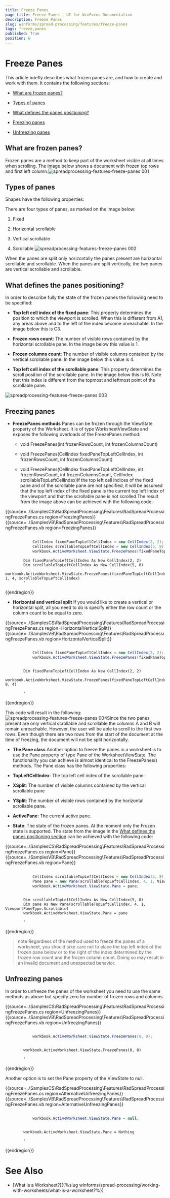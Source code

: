 ```yaml
---
title: Freeze Panes
page_title: Freeze Panes | UI for WinForms Documentation
description: Freeze Panes
slug: winforms/spread-processing/features/freeze-panes
tags: freeze,panes
published: True
position: 6
---
```


# Freeze Panes


This article briefly describes what frozen panes are, and how to create and work with them. It contains the following sections:

* [What are frozen panes?](#what-are-frozen-panes?)

* [Types of panes](#types-of-panes)

* [What defines the panes positioning?](#what-defines-the-panes-positioning?)

* [Freezing panes](#freezing-panes)

* [Unfreezing panes](#unfreezing-panes)

## What are frozen panes?

Frozen panes are a method to keep part of the worksheet visible at all times when scrolling. The image below shows a document with frozen top rows and first left column.![spreadprocessing-features-freeze-panes 001](images/spreadprocessing-features-freeze-panes001.png)

## Types of panes

Shapes have the following properties:

There are four types of panes, as marked on the image below:

1. Fixed
            

1. Horizontal scrollable
            

1. Vertical scrollable
            

1. Scrollable ![spreadprocessing-features-freeze-panes 002](images/spreadprocessing-features-freeze-panes002.png)

When the panes are split only horizontally the panes present are horizontal scrollable and scrollable. When the panes are split vertically, the two panes are vertical scrollable and scrollable.

        

## What defines the panes positioning?

In order to describe fully the state of the frozen panes the following need to be specified:

* __Top left cell index of the fixed pane__: This property determines the position to which the viewport is scrolled. When this is different from A1, any areas above and to the left of the index become unreachable. In the image below this is C3.
            

* __Frozen rows count__: The number of visible rows contained by the horizontal scrollable pane. In the image below this value is 1.
            

* __Frozen columns count__: The number of visible columns contained by the vertical scrollable pane. In the image below this value is 4.
            

* __Top left cell index of the scrollable pane__: This property determines the scroll position of the scrollable pane. In the image below this is I6. Note that this index is different from the topmost and leftmost point of the scrollable pane.

![spreadprocessing-features-freeze-panes 003](images/spreadprocessing-features-freeze-panes003.png)

## Freezing panes

* __FreezePanes methods__ Panes can be frozen through the ViewState property of the Worksheet. It is of type WorksheetViewState and exposes the following overloads of the FreezePanes method:

    - void FreezePanes(int frozenRowsCount, int frozenColumnsCount)

    - void FreezePanes(CellIndex fixedPaneTopLeftCellIndex, int frozenRowsCount, int frozenColumnsCount)

    - void FreezePanes(CellIndex fixedPaneTopLeftCellIndex, int frozenRowsCount, int frozenColumnsCount, CellIndex scrollableTopLeftCellIndex)If the top left cell indices of the fixed pane and of the scrollable pane are not specified, it will be assumed that the top left index of the fixed pane is the current top left index of the viewport and that the scrollable pane is not scrolled.The result from the image above can be achieved with the following code:

{{source=..\SamplesCS\RadSpreadProcessing\Features\RadSpreadProcessingFreezePanes.cs region=FreezingPanes}} 
{{source=..\SamplesVB\RadSpreadProcessing\Features\RadSpreadProcessingFreezePanes.vb region=FreezingPanes}} 

````C#
            
            CellIndex fixedPaneTopLeftCellIndex = new CellIndex(2, 2);
            CellIndex scrollableTopLeftCellIndex = new CellIndex(5, 8);
            workbook.ActiveWorksheet.ViewState.FreezePanes(fixedPaneTopLeftCellIndex, 1, 4, scrollableTopLeftCellIndex);
````
````VB.NET
        Dim fixedPaneTopLeftCellIndex As New CellIndex(2, 2)
        Dim scrollableTopLeftCellIndex As New CellIndex(5, 8)
        workbook.ActiveWorksheet.ViewState.FreezePanes(fixedPaneTopLeftCellIndex, 1, 4, scrollableTopLeftCellIndex)
        '
````

{{endregion}} 

* __Horizontal and vertical split__ If you would like to create a vertical or horizontal split, all you need to do is  specify either the row count or the column count to be equal to zero.

{{source=..\SamplesCS\RadSpreadProcessing\Features\RadSpreadProcessingFreezePanes.cs region=HorizontalVerticalSplit}} 
{{source=..\SamplesVB\RadSpreadProcessing\Features\RadSpreadProcessingFreezePanes.vb region=HorizontalVerticalSplit}} 

````C#
            
            CellIndex fixedPaneTopLeftCellIndex = new CellIndex(2, 2);
            workbook.ActiveWorksheet.ViewState.FreezePanes(fixedPaneTopLeftCellIndex, 0, 4);
````
````VB.NET

        Dim fixedPaneTopLeftCellIndex As New CellIndex(2, 2)
        workbook.ActiveWorksheet.ViewState.FreezePanes(fixedPaneTopLeftCellIndex, 0, 4)

        '
````
{{endregion}} 

This code will result in the following:![spreadprocessing-features-freeze-panes 004](images/spreadprocessing-features-freeze-panes004.png)Since the two panes present are only vertical scrollable and scrollable the columns A and B will remain unreachable. However, the user will be able to scroll to the first two rows. Even though there are two rows from the start of the document at the time of freezing, the document will not be split horizontally.

* __The Pane class__ Another option to freeze the panes in a worksheet is to use the Pane property of type Pane of the WorksheetViewState. The functionality you can achieve is almost identical to the FreezePanes() methods. The Pane class has the following properties:

* __TopLeftCellIndex__: The top left cell index of the scrollable pane
                
* __XSplit__: The number of visible columns contained by the vertical scrollable pane

* __YSplit__: The number of visible rows contained by the horizontal scrollable pane.

* __ActivePane__: The current active pane.

* __State__: The state of the frozen panes. At the moment only the Frozen state is supported. The state from the image in the  [What defines the panes positioning section](#what-defines-the-panes-positioning?) can be achieved with the following code:

{{source=..\SamplesCS\RadSpreadProcessing\Features\RadSpreadProcessingFreezePanes.cs region=Pane}} 
{{source=..\SamplesVB\RadSpreadProcessing\Features\RadSpreadProcessingFreezePanes.vb region=Pane}} 

````C#
            
            CellIndex scrollableTopLeftCellIndex = new CellIndex(5, 8);
            Pane pane = new Pane(scrollableTopLeftCellIndex, 4, 1, ViewportPaneType.Scrollable);
            workbook.ActiveWorksheet.ViewState.Pane = pane;
````
````VB.NET

        Dim scrollableTopLeftCellIndex As New CellIndex(5, 8)
        Dim pane As New Pane(scrollableTopLeftCellIndex, 4, 1, ViewportPaneType.Scrollable)
        workbook.ActiveWorksheet.ViewState.Pane = pane

        '
````

{{endregion}} 

>note Regardless of the method used to freeze the panes of a worksheet, you should take care not to place the top left index of the frozen pane below or to the right of the index determined by the frozen row count and the frozen column count. Doing so may result in an invalid document and unexpected behavior.
>

## Unfreezing panes

In order to unfreeze the panes of the worksheet you need to use the same methods as above but specify zero for number of frozen rows and columns.

{{source=..\SamplesCS\RadSpreadProcessing\Features\RadSpreadProcessingFreezePanes.cs region=UnfreezingPanes}} 
{{source=..\SamplesVB\RadSpreadProcessing\Features\RadSpreadProcessingFreezePanes.vb region=UnfreezingPanes}} 

````C#
        
            workbook.ActiveWorksheet.ViewState.FreezePanes(0, 0);
````
````VB.NET

        workbook.ActiveWorksheet.ViewState.FreezePanes(0, 0)

        '
````

{{endregion}} 

Another option is to set the Pane property of the ViewState to null.

{{source=..\SamplesCS\RadSpreadProcessing\Features\RadSpreadProcessingFreezePanes.cs region=AlternativeUnfreezingPanes}} 
{{source=..\SamplesVB\RadSpreadProcessing\Features\RadSpreadProcessingFreezePanes.vb region=AlternativeUnfreezingPanes}} 

````C#
        
            workbook.ActiveWorksheet.ViewState.Pane = null;
````
````VB.NET

        workbook.ActiveWorksheet.ViewState.Pane = Nothing

        '
````

{{endregion}} 

# See Also

 * [What is a Worksheet?]({%slug winforms/spread-processing/working-with-worksheets/what-is-a-worksheet?%})
